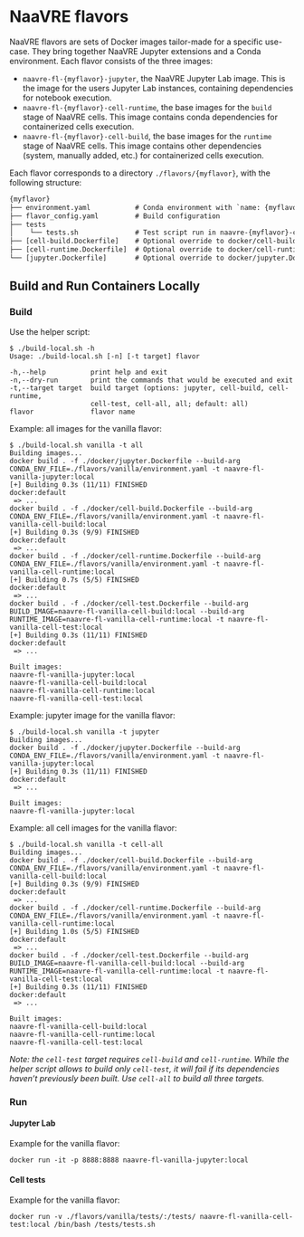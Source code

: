 # NaaVRE flavors

NaaVRE flavors are sets of Docker images tailor-made for a specific use-case.
They bring together NaaVRE Jupyter extensions and a Conda environment.
Each flavor consists of the three images:

- `naavre-fl-{myflavor}-jupyter`, the NaaVRE Jupyter Lab image. This is the image for the users Jupyter Lab instances, containing dependencies for notebook execution.
- `naavre-fl-{myflavor}-cell-runtime`, the base images for the `build` stage of NaaVRE cells. This image contains conda dependencies for containerized cells execution.
- `naavre-fl-{myflavor}-cell-build`, the base images for the `runtime` stage of NaaVRE cells. This image contains other dependencies (system, manually added, etc.) for containerized cells execution.

Each flavor corresponds to a directory `./flavors/{myflavor}`, with the following
structure:

```txt
{myflavor}
├── environment.yaml           # Conda environment with `name: {myflavor}`
├── flavor_config.yaml         # Build configuration
├── tests
│    └── tests.sh              # Test script run in naavre-{myflavor}-cell
├── [cell-build.Dockerfile]    # Optional override to docker/cell-build.Dockerfile
├── [cell-runtime.Dockerfile]  # Optional override to docker/cell-runtime.Dockerfile
└── [jupyter.Dockerfile]       # Optional override to docker/jupyter.Dockerfile
```


## Build and Run Containers Locally

### Build

Use the helper script:

```console
$ ./build-local.sh -h
Usage: ./build-local.sh [-n] [-t target] flavor

-h,--help           print help and exit
-n,--dry-run        print the commands that would be executed and exit
-t,--target target  build target (options: jupyter, cell-build, cell-runtime,
                    cell-test, cell-all, all; default: all)
flavor              flavor name
```

Example: all images for the vanilla flavor:

```console
$ ./build-local.sh vanilla -t all
Building images...
docker build . -f ./docker/jupyter.Dockerfile --build-arg CONDA_ENV_FILE=./flavors/vanilla/environment.yaml -t naavre-fl-vanilla-jupyter:local
[+] Building 0.3s (11/11) FINISHED                                                             docker:default
 => ...
docker build . -f ./docker/cell-build.Dockerfile --build-arg CONDA_ENV_FILE=./flavors/vanilla/environment.yaml -t naavre-fl-vanilla-cell-build:local
[+] Building 0.3s (9/9) FINISHED                                                               docker:default
 => ...
docker build . -f ./docker/cell-runtime.Dockerfile --build-arg CONDA_ENV_FILE=./flavors/vanilla/environment.yaml -t naavre-fl-vanilla-cell-runtime:local
[+] Building 0.7s (5/5) FINISHED                                                               docker:default
 => ...
docker build . -f ./docker/cell-test.Dockerfile --build-arg BUILD_IMAGE=naavre-fl-vanilla-cell-build:local --build-arg RUNTIME_IMAGE=naavre-fl-vanilla-cell-runtime:local -t naavre-fl-vanilla-cell-test:local
[+] Building 0.3s (11/11) FINISHED                                                             docker:default
 => ...

Built images:
naavre-fl-vanilla-jupyter:local
naavre-fl-vanilla-cell-build:local
naavre-fl-vanilla-cell-runtime:local
naavre-fl-vanilla-cell-test:local
```

Example: jupyter image for the vanilla flavor:

```console
$ ./build-local.sh vanilla -t jupyter
Building images...
docker build . -f ./docker/jupyter.Dockerfile --build-arg CONDA_ENV_FILE=./flavors/vanilla/environment.yaml -t naavre-fl-vanilla-jupyter:local
[+] Building 0.3s (11/11) FINISHED                                                             docker:default
 => ...

Built images:
naavre-fl-vanilla-jupyter:local
```

Example: all cell images for the vanilla flavor:

```console
$ ./build-local.sh vanilla -t cell-all
Building images...
docker build . -f ./docker/cell-build.Dockerfile --build-arg CONDA_ENV_FILE=./flavors/vanilla/environment.yaml -t naavre-fl-vanilla-cell-build:local
[+] Building 0.3s (9/9) FINISHED                                                               docker:default
 => ...
docker build . -f ./docker/cell-runtime.Dockerfile --build-arg CONDA_ENV_FILE=./flavors/vanilla/environment.yaml -t naavre-fl-vanilla-cell-runtime:local
[+] Building 1.0s (5/5) FINISHED                                                               docker:default
 => ...
docker build . -f ./docker/cell-test.Dockerfile --build-arg BUILD_IMAGE=naavre-fl-vanilla-cell-build:local --build-arg RUNTIME_IMAGE=naavre-fl-vanilla-cell-runtime:local -t naavre-fl-vanilla-cell-test:local
[+] Building 0.3s (11/11) FINISHED                                                             docker:default
 => ...

Built images:
naavre-fl-vanilla-cell-build:local
naavre-fl-vanilla-cell-runtime:local
naavre-fl-vanilla-cell-test:local
```

_Note: the `cell-test` target requires `cell-build` and `cell-runtime`. While the helper script allows to build only `cell-test`, it will fail if its dependencies haven’t previously been built. Use `cell-all` to build all three targets._

### Run

#### Jupyter Lab

Example for the vanilla flavor:

```shell
docker run -it -p 8888:8888 naavre-fl-vanilla-jupyter:local
```

#### Cell tests

Example for the vanilla flavor:

```shell
docker run -v ./flavors/vanilla/tests/:/tests/ naavre-fl-vanilla-cell-test:local /bin/bash /tests/tests.sh
```
